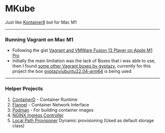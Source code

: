 # MKube
Just like [Kontainer8](https://github.com/theJaxon/Kontainer8) but for Mac M1

---

### Running Vagrant on Mac M1
- Following the gist [Vagrant and VMWare Fusion 13 Player on Apple M1 Pro](https://gist.github.com/sbailliez/2305d831ebcf56094fd432a8717bed93)
- Initially the main limitation was the lack of Boxes that i was able to use, then I found [some other Vagrant boxes by gyptazy](https://app.vagrantup.com/gyptazy), currently for this project the box [gyptazy/ubuntu22.04-arm64](https://app.vagrantup.com/gyptazy/boxes/ubuntu22.04-arm64/versions/1.0.1) is being used

---

### Helper Projects
1. [ContainerD](https://containerd.io/) - Container Runtime
2. [Flannel](https://github.com/flannel-io/flannel) - Container Network Interface
3. [Podman](https://podman.io/) - For building container images
4. [NGINX Ingress Controller](https://docs.nginx.com/nginx-ingress-controller/)
5. [Local Path Provisioner](https://github.com/rancher/local-path-provisioner) Dynamic provisioning (Used as default storage class)
